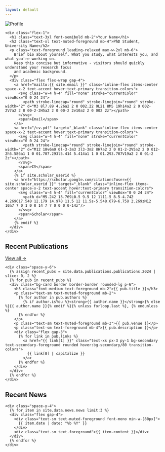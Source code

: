 ```yaml
---
layout: default
---
```


<div class="max-w-4xl mx-auto px-6 py-12">
  <!-- Profile Section -->
  <div class="flex flex-col md:flex-row items-start md:items-center gap-8 mb-16">
    <div class="w-32 h-32 rounded-full overflow-hidden flex-shrink-0">
      <img src="/assets/profile-image.jpg" alt="Profile" class="w-full h-full object-cover">
    </div>
    
    <div class="flex-1">
      <h1 class="text-3xl font-semibold mb-2">Your Name</h1>
      <h2 class="text-xl text-muted-foreground mb-4">PhD Student, University Name</h2>
      <p class="text-foreground leading-relaxed max-w-2xl mb-6">
        Brief bio about yourself. What you study, what interests you, and what you're working on. 
        Keep this concise but informative - visitors should quickly understand your research focus 
        and academic background.
      </p>
      <div class="flex flex-wrap gap-4">
        <a href="mailto:{{ site.email }}" class="inline-flex items-center space-x-2 text-accent hover:text-primary transition-colors">
          <svg class="w-4 h-4" fill="none" stroke="currentColor" viewBox="0 0 24 24">
            <path stroke-linecap="round" stroke-linejoin="round" stroke-width="2" d="M3 8l7.89 4.26a2 2 0 002.22 0L21 8M5 19h14a2 2 0 002-2V7a2 2 0 00-2-2H5a2 2 0 00-2 2v10a2 2 0 002 2z"></path>
          </svg>
          <span>Email</span>
        </a>
        <a href="/cv.pdf" target="_blank" class="inline-flex items-center space-x-2 text-accent hover:text-primary transition-colors">
          <svg class="w-4 h-4" fill="none" stroke="currentColor" viewBox="0 0 24 24">
            <path stroke-linecap="round" stroke-linejoin="round" stroke-width="2" d="M12 10v6m0 0l-3-3m3 3l3-3m2 8H7a2 2 0 01-2-2V5a2 2 0 012-2h5.586a1 1 0 01.707.293l5.414 5.414a1 1 0 01.293.707V19a2 2 0 01-2 2z"></path>
          </svg>
          <span>CV</span>
        </a>
        {% if site.scholar_userid %}
        <a href="https://scholar.google.com/citations?user={{ site.scholar_userid }}" target="_blank" class="inline-flex items-center space-x-2 text-accent hover:text-primary transition-colors">
          <svg class="w-4 h-4" fill="currentColor" viewBox="0 0 24 24">
            <path d="M5.242 13.769L0.5 9.5 12 1l11.5 8.5-4.742 4.269C17.548 12.179 14.978 11.5 12 11.5s-5.548.679-6.758 2.269zM12 10a7 7 0 1 0 0 14 7 7 0 0 0 0-14z"/>
          </svg>
          <span>Scholar</span>
        </a>
        {% endif %}
      </div>
    </div>
  </div>

  <!-- Recent Publications -->
  <section class="mb-16">
    <div class="flex justify-between items-center mb-6">
      <h2 class="text-xl font-semibold">Recent Publications</h2>
      <a href="/research/" class="text-accent hover:text-primary transition-colors">View all →</a>
    </div>
    
    <div class="space-y-6">
      {% assign recent_pubs = site.data.publications.publications.2024 | slice: 0, 2 %}
      {% for pub in recent_pubs %}
      <div class="bg-card border border-border rounded-lg p-6">
        <h3 class="font-medium text-foreground mb-2">{{ pub.title }}</h3>
        <p class="text-sm text-muted-foreground mb-2">
          {% for author in pub.authors %}
            {% if author.isYou %}<strong>{{ author.name }}</strong>{% else %}{{ author.name }}{% endif %}{% unless forloop.last %}, {% endunless %}
          {% endfor %}
        </p>
        <p class="text-sm text-muted-foreground mb-3">{{ pub.venue }}</p>
        <p class="text-sm text-foreground mb-4">{{ pub.description }}</p>
        <div class="flex gap-3">
          {% for link in pub.links %}
            <a href="{{ link[1] }}" class="text-xs px-3 py-1 bg-secondary text-secondary-foreground rounded hover:bg-secondary/80 transition-colors">
              {{ link[0] | capitalize }}
            </a>
          {% endfor %}
        </div>
      </div>
      {% endfor %}
    </div>
  </section>

  <!-- Recent News -->
  <section>
    <div class="flex justify-between items-center mb-6">
      <h2 class="text-xl font-semibold">Recent News</h2>
    </div>
    
    <div class="space-y-4">
      {% for item in site.data.news.news limit:3 %}
      <div class="flex gap-4">
        <div class="text-sm text-muted-foreground font-mono min-w-[80px]">
          {{ item.date | date: "%b %Y" }}
        </div>
        <div class="text-sm text-foreground">{{ item.content }}</div>
      </div>
      {% endfor %}
    </div>
  </section>
</div>
